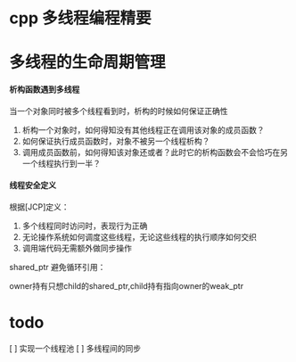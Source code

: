 # cpp 多线程编程精要

# 多线程的生命周期管理
#### 析构函数遇到多线程

当一个对象同时被多个线程看到时，析构的时候如何保证正确性

1. 析构一个对象时，如何得知没有其他线程正在调用该对象的成员函数？
2. 如何保证执行成员函数时，对象不被另一个线程析构？
3. 调用成员函数前，如何得知该对象还或者？此时它的析构函数会不会恰巧在另一个线程执行到一半？

#### 线程安全定义

根据[JCP]定义：

1. 多个线程同时访问时，表现行为正确
2. 无论操作系统如何调度这些线程，无论这些线程的执行顺序如何交织
3. 调用端代码无需额外做同步操作



shared_ptr 避免循环引用：

owner持有只想child的shared_ptr,child持有指向owner的weak_ptr

# todo
[ ] 实现一个线程池
[ ] 多线程间的同步